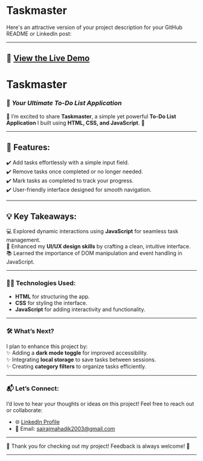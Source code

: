 # Taskmaster
Here's an attractive version of your project description for your GitHub README or LinkedIn post:

---
🔗 **[View the Live Demo](https://sairajmahadikgithub.github.io/Taskmaster/)**
---

# **Taskmaster**  
### 📝 *Your Ultimate To-Do List Application*

🎉 I’m excited to share **Taskmaster**, a simple yet powerful **To-Do List Application** I built using **HTML, CSS, and JavaScript**. 🚀  

---

## **🌟 Features:**  
✔️ Add tasks effortlessly with a simple input field.  
✔️ Remove tasks once completed or no longer needed.  
✔️ Mark tasks as completed to track your progress.  
✔️ User-friendly interface designed for smooth navigation.  

---

## **💡 Key Takeaways:**  
💻 Explored dynamic interactions using **JavaScript** for seamless task management.  
🎨 Enhanced my **UI/UX design skills** by crafting a clean, intuitive interface.  
📚 Learned the importance of DOM manipulation and event handling in JavaScript.  

---

### 👨‍💻 **Technologies Used:**  
- **HTML** for structuring the app.  
- **CSS** for styling the interface.  
- **JavaScript** for adding interactivity and functionality.  

---

### 🛠️ **What’s Next?**  
I plan to enhance this project by:  
✨ Adding a **dark mode toggle** for improved accessibility.  
✨ Integrating **local storage** to save tasks between sessions.  
✨ Creating **category filters** to organize tasks efficiently.  

---

### 📬 **Let’s Connect:**  
I’d love to hear your thoughts or ideas on this project! Feel free to reach out or collaborate:  
- 🌐 [LinkedIn Profile](https://www.linkedin.com/in/sairaj-mahadik)  
- 📧 Email: sairajmahadik2003@gmail.com  

---  

🎉 Thank you for checking out my project! Feedback is always welcome! 🌟  

---

